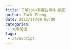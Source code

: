 ```yaml
---
title: 了解js中有哪些事件-脑图
author: Zack Zheng
date: 2022/11/09 00:00
categories:
 - 大海拾遗
tags:
 - JavaScript
---
```


<simple-img src="https://gitee.com/zackzhengxy/picGallery/raw/main/imgs/了解js中有哪些事件.png" />



